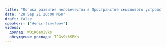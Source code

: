 ```yaml
---
title: "Логика развития человечества в Пространстве смыслового устройства"
date: "28 Sep 21 20:00 MSK"
draft: false
speakers: ["denis-timofeev"]
videos:
  доклад: WOiK6amIvks
  обсуждение доклада: TJGs9kkSBKo
---
```

